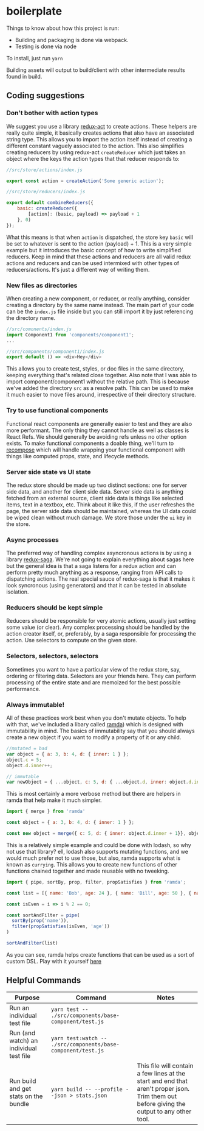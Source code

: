 # boilerplate

Things to know about how this project is run:
- Building and packaging is done via webpack.
- Testing is done via node

To install, just run `yarn`

Building assets will output to build/client with other intermediate results found in build.


## Coding suggestions ##

### Don't bother with action types ###
We suggest you use a library [redux-act](https://github.com/pauldijou/redux-act) to create actions. These helpers are really quite simple, it basically creates actions that also have an associated string type. This allows you to import the action itself instead of creating a different constant vaguely associated to the action.
This also simplifies creating reducers by using redux-act `createReducer` which just takes an object where the keys the action types that that reducer responds to:

```js
//src/store/actions/index.js

export const action = createAction('Some generic action');

//src/store/reducers/index.js

export default combineReducers({
	basic: createReducer({
		[action]: (basic, payload) => payload + 1
	}, 0)
});
```
What this means is that when `action` is dispatched, the store key `basic` will be set to whatever is sent to the action (payload) + 1. This is a very simple example but it introduces the basic concept of how to write simplified reducers. Keep in mind that these actions and reducers are all valid redux actions and reducers and can be used intermixed with other types of reducers/actions. It's just a different way of writing them. 

### New files as directories ### 
When creating a new component, or reducer, or really anything, consider creating a directory by the same name instead. The main part of your code can be the `index.js` file inside but you can still import it by just referencing the directory name. 

```js
//src/comonents/index.js
import Component1 from 'components/component1';
...

//src/components/component1/index.js
export default () => <div>Hey</div>
```

This allows you to create test, styles, or doc files in the same directory, keeping everything that's related close together.
Also note that I was able to import component/component1 without the relative path. This is because we've added the directory `src` as a resolve path. This can be used to make it much easier to move files around, irrespective of their directory structure.

### Try to use functional components ###
Functional react components are generally easier to test and they are also more performant. The only thing they cannot handle as well as classes is React Refs. We should generally be avoiding refs unless no other option exists.
To make functional components a doable thing, we'll turn to [recompose](https://github.com/acdlite/recompose) which will handle wrapping your functional component with things like computed props, state, and lifecycle methods.

### Server side state vs UI state ###
The redux store should be made up two distinct sections: one for server side data, and another for client side data. Server side data is anything fetched from an external source, client side data is things like selected items, text in a textbox, etc. Think about it like this, if the user refreshes the page, the server side data should be maintained, whereas the UI data could be wiped clean without much damage.
We store those under the `ui` key in the store.

### Async processes ### 
The preferred way of handling complex asyncronous actions is by using a library [redux-saga](https://github.com/redux-saga/redux-saga). We're not going to explain everything about sagas here but the general idea is that a saga listens for a redux action and can perform pretty much anything as a response, ranging from API calls to dispatching actions. The real special sauce of redux-saga is that it makes it look syncronous (using generators) and that it can be tested in absolute isolation.

### Reducers should be kept simple ###
Reducers should be responsible for very atomic actions, usually just setting some value (or clear). Any complex processing should be handled by the action creator itself, or, preferably, by a saga responsible for processing the action. Use selectors to compute on the given store.

### Selectors, selectors, selectors ###
Sometimes you want to have a particular view of the redux store, say, ordering or filtering data. Selectors are your friends here. They can perform processing of the entire state and are memoized for the best possible performance.

### Always immutable! ###
All of these practices work best when you don't mutate objects. To help with that, we've included a libary called [ramda](http://ramdajs.com/)) which is designed with immutability in mind. The basics of immutability say that you should always create a new object if you want to modify a property of it or any child.

```js
//mutated = bad
var object = { a: 3, b: 4, d: { inner: 1 } };
object.c = 5;
object.d.inner++;

// immutable
var newObject = { ...object, c: 5, d: { ...object.d, inner: object.d.inner + 1 } };
```

This is most certainly a more verbose method but there are helpers in ramda that help make it much simpler.

```js
import { merge } from 'ramda'

const object = { a: 3, b: 4, d: { inner: 1 } };

const new object = merge({ c: 5, d: { inner: object.d.inner + 1}}, object)
```

This is a relatively simple example and could be done with lodash, so why not use that library? ell, lodash also supports mutating functions, and we would much prefer not to use those, but also, ramda supports what is known as `currying`. This allows you to create new functions of other functions chained together and made reusable with no tweeking.

```js
import { pipe, sortBy, prop, filter, propSatisfies } from 'ramda';

const list = [{ name: 'Bob', age: 24 }, { name: 'Bill', age: 50 }, { name: 'Abby', age: 25 }]

const isEven = i => i % 2 == 0;

const sortAndFilter = pipe(
  sortBy(prop('name')),
  filter(propSatisfies(isEven, 'age'))
)

sortAndFilter(list)
```

As you can see, ramda helps create functions that can be used as a sort of custom DSL. Play with it yourself [here](http://ramdajs.com/repl/?v=0.22.1)

## Helpful Commands ##

Purpose | Command | Notes
--- | --- | ---
Run an individual test file | `yarn test -- ./src/components/base-component/test.js`
Run (and watch) an individual test file | `yarn test:watch -- ./src/components/base-component/test.js`
Run build and get stats on the bundle | `yarn build -- --profile --json > stats.json` | This file will contain a few lines at the start and end that aren't proper json. Trim them out before giving the output to any other tool.
